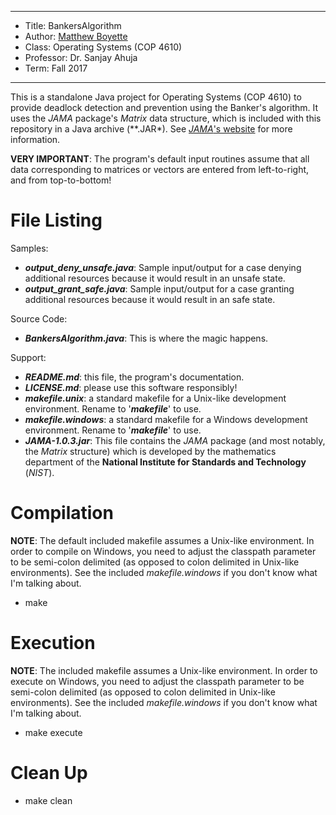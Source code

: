 *******************************************************************

* Title:     BankersAlgorithm
* Author:    [Matthew Boyette](mailto:N00868808@ospreys.unf.edu)
* Class:     Operating Systems (COP 4610)
* Professor: Dr. Sanjay Ahuja
* Term:      Fall 2017

*******************************************************************

This is a standalone Java project for Operating Systems (COP 4610) to provide deadlock detection and prevention using the Banker's algorithm. It uses the *JAMA* package's *Matrix* data structure, which is included with this repository in a Java archive (**.JAR*). See [*JAMA*'s website](http://math.nist.gov/javanumerics/jama/) for more information.

**VERY IMPORTANT**: The program's default input routines assume that all data corresponding to matrices or vectors are entered from left-to-right, and from top-to-bottom!

# File Listing

Samples:

* ***output_deny_unsafe.java***: Sample input/output for a case denying additional resources because it would result in an unsafe state.
* ***output_grant_safe.java***: Sample input/output for a case granting additional resources because it would result in an safe state.

Source Code:

* ***BankersAlgorithm.java***: This is where the magic happens.

Support:

* ***README.md***: this file, the program's documentation.
* ***LICENSE.md***: please use this software responsibly!
* ***makefile.unix***: a standard makefile for a Unix-like development environment. Rename to '***makefile***' to use.
* ***makefile.windows***: a standard makefile for a Windows development environment. Rename to '***makefile***' to use.
* ***JAMA-1.0.3.jar***: This file contains the *JAMA* package (and most notably, the *Matrix* structure) which is developed by the mathematics department of the **National Institute for Standards and Technology** (*NIST*).

# Compilation

**NOTE**: The default included makefile assumes a Unix-like environment. In order to compile on Windows, you need to adjust the classpath parameter to be semi-colon delimited (as opposed to colon delimited in Unix-like environments). See the included *makefile.windows* if you don't know what I'm talking about.

* make

# Execution

**NOTE**: The included makefile assumes a Unix-like environment. In order to execute on Windows, you need to adjust the classpath parameter to be semi-colon delimited (as opposed to colon delimited in Unix-like environments). See the included *makefile.windows* if you don't know what I'm talking about.

* make execute

# Clean Up

* make clean
